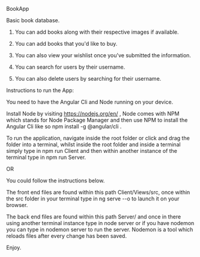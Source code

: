 BookApp

Basic book database.

1) You can add books along with their respective images if available.

2) You can add books that you'd like to buy.

3) You can also view your wishlist once you've submitted the information.

4) You can search for users by their username.

5) You can also delete users by searching for their username.

Instructions to run the App:

You need to have the Angular Cli and Node running on your device.

Install Node by visiting https://nodejs.org/en/ , Node comes with NPM which stands for Node Package Manager and then use NPM to install the Angular Cli like so npm install -g @angular/cli . 

To run the application, navigate inside the root folder or click and drag the folder into a terminal, whilst inside the root folder and inside a terminal simply type in npm run Client and then within another instance of the terminal type in npm run Server.

OR

You could follow the instructions below.

The front end files are found within this path Client/Views/src, once within the src folder in your terminal type in ng serve --o to launch it on your browser.

The back end files are found within this path Server/ and once in there using another terminal instance type in node server or if you have nodemon you can type in nodemon server to run the server. Nodemon is a tool which reloads files after every change has been saved.

Enjoy.

